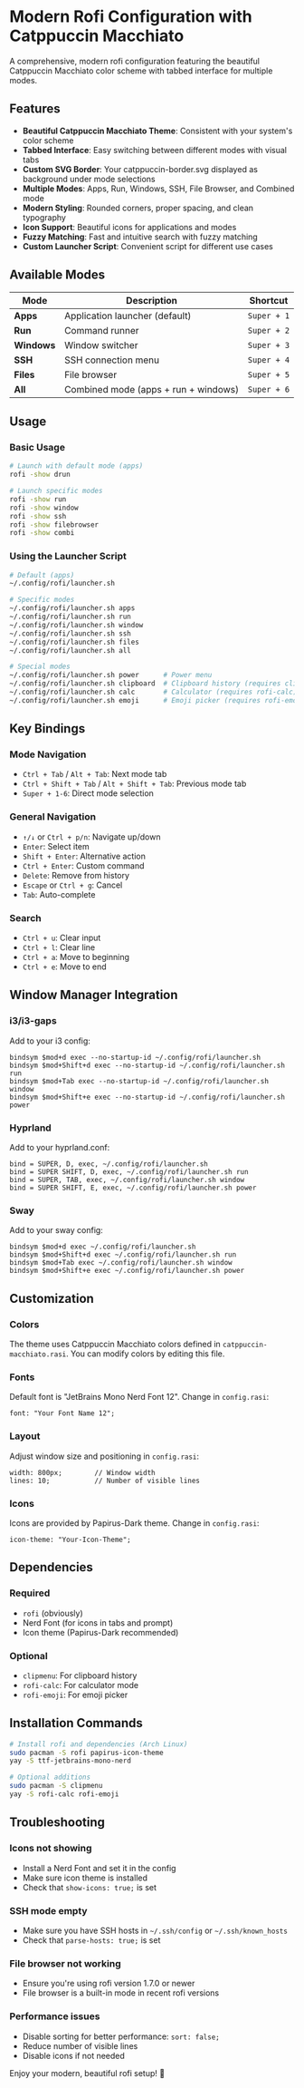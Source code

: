 # Modern Rofi Configuration with Catppuccin Macchiato

A comprehensive, modern rofi configuration featuring the beautiful Catppuccin Macchiato color scheme with tabbed interface for multiple modes.

## Features

- **Beautiful Catppuccin Macchiato Theme**: Consistent with your system's color scheme
- **Tabbed Interface**: Easy switching between different modes with visual tabs
- **Custom SVG Border**: Your catppuccin-border.svg displayed as background under mode selections
- **Multiple Modes**: Apps, Run, Windows, SSH, File Browser, and Combined mode
- **Modern Styling**: Rounded corners, proper spacing, and clean typography
- **Icon Support**: Beautiful icons for applications and modes
- **Fuzzy Matching**: Fast and intuitive search with fuzzy matching
- **Custom Launcher Script**: Convenient script for different use cases

## Available Modes

| Mode | Description | Shortcut |
|------|-------------|----------|
| **Apps** | Application launcher (default) | `Super + 1` |
| **Run** | Command runner | `Super + 2` |
| **Windows** | Window switcher | `Super + 3` |
| **SSH** | SSH connection menu | `Super + 4` |
| **Files** | File browser | `Super + 5` |
| **All** | Combined mode (apps + run + windows) | `Super + 6` |

## Usage

### Basic Usage
```bash
# Launch with default mode (apps)
rofi -show drun

# Launch specific modes
rofi -show run
rofi -show window
rofi -show ssh
rofi -show filebrowser
rofi -show combi
```

### Using the Launcher Script
```bash
# Default (apps)
~/.config/rofi/launcher.sh

# Specific modes
~/.config/rofi/launcher.sh apps
~/.config/rofi/launcher.sh run
~/.config/rofi/launcher.sh window
~/.config/rofi/launcher.sh ssh
~/.config/rofi/launcher.sh files
~/.config/rofi/launcher.sh all

# Special modes
~/.config/rofi/launcher.sh power      # Power menu
~/.config/rofi/launcher.sh clipboard  # Clipboard history (requires clipmenu)
~/.config/rofi/launcher.sh calc       # Calculator (requires rofi-calc)
~/.config/rofi/launcher.sh emoji      # Emoji picker (requires rofi-emoji)
```

## Key Bindings

### Mode Navigation
- `Ctrl + Tab` / `Alt + Tab`: Next mode tab
- `Ctrl + Shift + Tab` / `Alt + Shift + Tab`: Previous mode tab
- `Super + 1-6`: Direct mode selection

### General Navigation
- `↑/↓` or `Ctrl + p/n`: Navigate up/down
- `Enter`: Select item
- `Shift + Enter`: Alternative action
- `Ctrl + Enter`: Custom command
- `Delete`: Remove from history
- `Escape` or `Ctrl + g`: Cancel
- `Tab`: Auto-complete

### Search
- `Ctrl + u`: Clear input
- `Ctrl + l`: Clear line
- `Ctrl + a`: Move to beginning
- `Ctrl + e`: Move to end

## Window Manager Integration

### i3/i3-gaps
Add to your i3 config:
```
bindsym $mod+d exec --no-startup-id ~/.config/rofi/launcher.sh
bindsym $mod+Shift+d exec --no-startup-id ~/.config/rofi/launcher.sh run
bindsym $mod+Tab exec --no-startup-id ~/.config/rofi/launcher.sh window
bindsym $mod+Shift+e exec --no-startup-id ~/.config/rofi/launcher.sh power
```

### Hyprland
Add to your hyprland.conf:
```
bind = SUPER, D, exec, ~/.config/rofi/launcher.sh
bind = SUPER SHIFT, D, exec, ~/.config/rofi/launcher.sh run
bind = SUPER, TAB, exec, ~/.config/rofi/launcher.sh window
bind = SUPER SHIFT, E, exec, ~/.config/rofi/launcher.sh power
```

### Sway
Add to your sway config:
```
bindsym $mod+d exec ~/.config/rofi/launcher.sh
bindsym $mod+Shift+d exec ~/.config/rofi/launcher.sh run
bindsym $mod+Tab exec ~/.config/rofi/launcher.sh window
bindsym $mod+Shift+e exec ~/.config/rofi/launcher.sh power
```

## Customization

### Colors
The theme uses Catppuccin Macchiato colors defined in `catppuccin-macchiato.rasi`. You can modify colors by editing this file.

### Fonts
Default font is "JetBrains Mono Nerd Font 12". Change in `config.rasi`:
```rasi
font: "Your Font Name 12";
```

### Layout
Adjust window size and positioning in `config.rasi`:
```rasi
width: 800px;        // Window width
lines: 10;           // Number of visible lines
```

### Icons
Icons are provided by Papirus-Dark theme. Change in `config.rasi`:
```rasi
icon-theme: "Your-Icon-Theme";
```

## Dependencies

### Required
- `rofi` (obviously)
- Nerd Font (for icons in tabs and prompt)
- Icon theme (Papirus-Dark recommended)

### Optional
- `clipmenu`: For clipboard history
- `rofi-calc`: For calculator mode
- `rofi-emoji`: For emoji picker

## Installation Commands

```bash
# Install rofi and dependencies (Arch Linux)
sudo pacman -S rofi papirus-icon-theme
yay -S ttf-jetbrains-mono-nerd

# Optional additions
sudo pacman -S clipmenu
yay -S rofi-calc rofi-emoji
```

## Troubleshooting

### Icons not showing
- Install a Nerd Font and set it in the config
- Make sure icon theme is installed
- Check that `show-icons: true;` is set

### SSH mode empty
- Make sure you have SSH hosts in `~/.ssh/config` or `~/.ssh/known_hosts`
- Check that `parse-hosts: true;` is set

### File browser not working
- Ensure you're using rofi version 1.7.0 or newer
- File browser is a built-in mode in recent rofi versions

### Performance issues
- Disable sorting for better performance: `sort: false;`
- Reduce number of visible lines
- Disable icons if not needed

Enjoy your modern, beautiful rofi setup! 🎨
